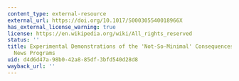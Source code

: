 ```yaml
---
content_type: external-resource
external_url: https://doi.org/10.1017/S000305540018966X
has_external_license_warning: true
license: https://en.wikipedia.org/wiki/All_rights_reserved
status: ''
title: Experimental Demonstrations of the 'Not-So-Minimal' Consequences of Television
  News Programs
uid: d4d6d47a-98b0-42a8-85df-3bfd540d28d8
wayback_url: ''
---
```

